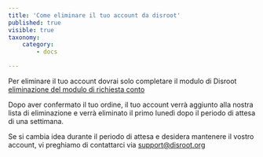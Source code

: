 ```yaml
---
title: 'Come eliminare il tuo account da disroot'
published: true
visible: true
taxonomy:
    category:
        - docs

---
```


Per eliminare il tuo account dovrai solo completare il modulo di Disroot [eliminazione del modulo di richiesta conto](https://disroot.org/forms/delete-account-form)

Dopo aver confermato il tuo ordine, il tuo account verrà aggiunto alla nostra lista di eliminazione e verrà eliminato il primo lunedì dopo il periodo di attesa di una settimana.

Se si cambia idea durante il periodo di attesa e desidera mantenere il vostro account, vi preghiamo di contattarci via support@disroot.org

